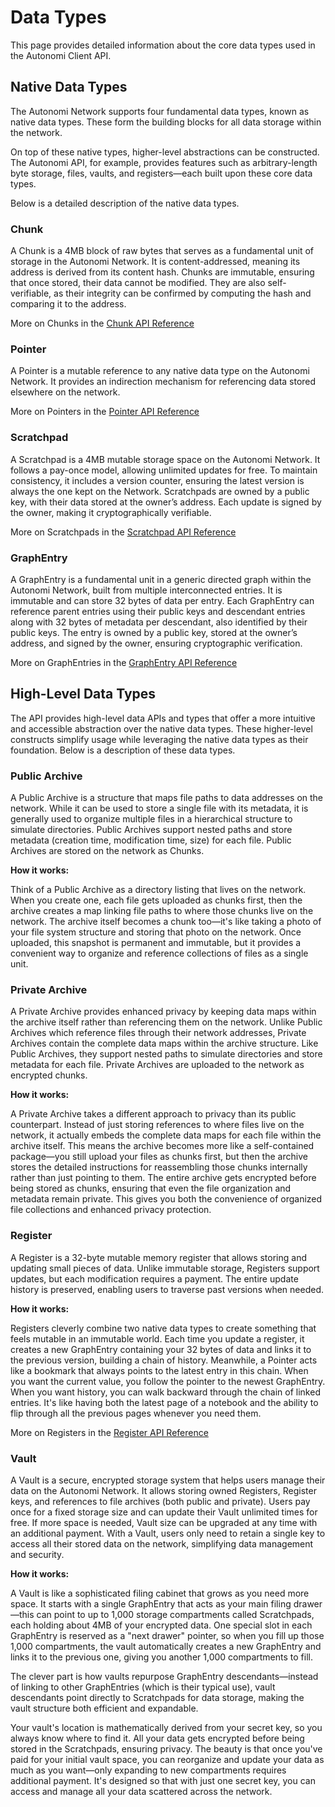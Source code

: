 # Data Types

This page provides detailed information about the core data types used in the Autonomi Client API.

## Native Data Types

The Autonomi Network supports four fundamental data types, known as native data types. These form the building blocks for all data storage within the network.

On top of these native types, higher-level abstractions can be constructed. The Autonomi API, for example, provides features such as arbitrary-length byte storage, files, vaults, and registers—each built upon these core data types.

Below is a detailed description of the native data types.

### Chunk

A Chunk is a 4MB block of raw bytes that serves as a fundamental unit of storage in the Autonomi Network. It is content-addressed, meaning its address is derived from its content hash. Chunks are immutable, ensuring that once stored, their data cannot be modified. They are also self-verifiable, as their integrity can be confirmed by computing the hash and comparing it to the address.

More on Chunks in the [Chunk API Reference](../api-reference/autonomi-client/chunks.md)

### Pointer

A Pointer is a mutable reference to any native data type on the Autonomi Network. It provides an indirection mechanism for referencing data stored elsewhere on the network.

More on Pointers in the [Pointer API Reference](../api-reference/autonomi-client/pointer.md)

### Scratchpad

A Scratchpad is a 4MB mutable storage space on the Autonomi Network. It follows a pay-once model, allowing unlimited updates for free. To maintain consistency, it includes a version counter, ensuring the latest version is always the one kept on the Network. Scratchpads are owned by a public key, with their data stored at the owner’s address. Each update is signed by the owner, making it cryptographically verifiable.

More on Scratchpads in the [Scratchpad API Reference](../api-reference/autonomi-client/scratchpad.md)

### GraphEntry

A GraphEntry is a fundamental unit in a generic directed graph within the Autonomi Network, built from multiple interconnected entries. It is immutable and can store 32 bytes of data per entry. Each GraphEntry can reference parent entries using their public keys and descendant entries along with 32 bytes of metadata per descendant, also identified by their public keys. The entry is owned by a public key, stored at the owner’s address, and signed by the owner, ensuring cryptographic verification.

More on GraphEntries in the [GraphEntry API Reference](../api-reference/autonomi-client/graphentry.md)

## High-Level Data Types

The API provides high-level data APIs and types that offer a more intuitive and accessible abstraction over the native data types. These higher-level constructs simplify usage while leveraging the native data types as their foundation. Below is a description of these data types.

### Public Archive

A Public Archive is a structure that maps file paths to data addresses on the network. While it can be used to store a single file with its metadata, it is generally used to organize multiple files in a hierarchical structure to simulate directories. Public Archives support nested paths and store metadata (creation time, modification time, size) for each file. Public Archives are stored on the network as Chunks.

**How it works:**

Think of a Public Archive as a directory listing that lives on the network. When you create one, each file gets uploaded as chunks first, then the archive creates a map linking file paths to where those chunks live on the network. The archive itself becomes a chunk too—it's like taking a photo of your file system structure and storing that photo on the network. Once uploaded, this snapshot is permanent and immutable, but it provides a convenient way to organize and reference collections of files as a single unit.

### Private Archive

A Private Archive provides enhanced privacy by keeping data maps within the archive itself rather than referencing them on the network. Unlike Public Archives which reference files through their network addresses, Private Archives contain the complete data maps within the archive structure. Like Public Archives, they support nested paths to simulate directories and store metadata for each file. Private Archives are uploaded to the network as encrypted chunks.

**How it works:**

A Private Archive takes a different approach to privacy than its public counterpart. Instead of just storing references to where files live on the network, it actually embeds the complete data maps for each file within the archive itself. This means the archive becomes more like a self-contained package—you still upload your files as chunks first, but then the archive stores the detailed instructions for reassembling those chunks internally rather than just pointing to them. The entire archive gets encrypted before being stored as chunks, ensuring that even the file organization and metadata remain private. This gives you both the convenience of organized file collections and enhanced privacy protection.

### Register

A Register is a 32-byte mutable memory register that allows storing and updating small pieces of data. Unlike immutable storage, Registers support updates, but each modification requires a payment. The entire update history is preserved, enabling users to traverse past versions when needed.

**How it works:**

Registers cleverly combine two native data types to create something that feels mutable in an immutable world. Each time you update a register, it creates a new GraphEntry containing your 32 bytes of data and links it to the previous version, building a chain of history. Meanwhile, a Pointer acts like a bookmark that always points to the latest entry in this chain. When you want the current value, you follow the pointer to the newest GraphEntry. When you want history, you can walk backward through the chain of linked entries. It's like having both the latest page of a notebook and the ability to flip through all the previous pages whenever you need them.

More on Registers in the [Register API Reference](../api-reference/autonomi-client/register.md)

### Vault

A Vault is a secure, encrypted storage system that helps users manage their data on the Autonomi Network. It allows storing owned Registers, Register keys, and references to file archives (both public and private). Users pay once for a fixed storage size and can update their Vault unlimited times for free. If more space is needed, Vault size can be upgraded at any time with an additional payment. With a Vault, users only need to retain a single key to access all their stored data on the network, simplifying data management and security.

**How it works:**

A Vault is like a sophisticated filing cabinet that grows as you need more space. It starts with a single GraphEntry that acts as your main filing drawer—this can point to up to 1,000 storage compartments called Scratchpads, each holding about 4MB of your encrypted data. One special slot in each GraphEntry is reserved as a "next drawer" pointer, so when you fill up those 1,000 compartments, the vault automatically creates a new GraphEntry and links it to the previous one, giving you another 1,000 compartments to fill.

The clever part is how vaults repurpose GraphEntry descendants—instead of linking to other GraphEntries (which is their typical use), vault descendants point directly to Scratchpads for data storage, making the vault structure both efficient and expandable.

Your vault's location is mathematically derived from your secret key, so you always know where to find it. All your data gets encrypted before being stored in the Scratchpads, ensuring privacy. The beauty is that once you've paid for your initial vault space, you can reorganize and update your data as much as you want—only expanding to new compartments requires additional payment. It's designed so that with just one secret key, you can access and manage all your data scattered across the network.
